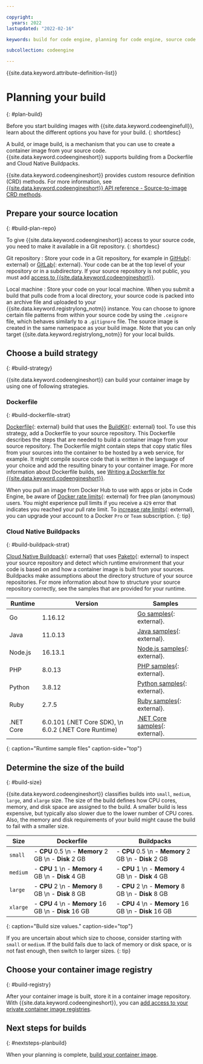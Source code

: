 ```yaml
---

copyright:
  years: 2022
lastupdated: "2022-02-16"

keywords: build for code engine, planning for code engine, source code building for code engine, source code repositories and code engine, image builds for code engine, container image builds for code engine, build strategy for code engine, build size for code engine, build, build run, source repository, image registry

subcollection: codeengine

---
```


{{site.data.keyword.attribute-definition-list}}

# Planning your build
{: #plan-build}

Before you start building images with {{site.data.keyword.codeenginefull}}, learn about the different options you have for your build.
{: shortdesc}

A build, or image build, is a mechanism that you can use to create a container image from your source code. {{site.data.keyword.codeengineshort}} supports building from a Dockerfile and Cloud Native Buildpacks.

{{site.data.keyword.codeengineshort}} provides custom resource definition (CRD) methods. For more information, see [{{site.data.keyword.codeengineshort}} API reference - Source-to-image CRD methods](/docs/codeengine?topic=codeengine-api#api-crd-s2i).

## Prepare your source location
{: #build-plan-repo}

To give {{site.data.keyword.codeengineshort}} access to your source code, you need to make it available in a Git repository.
{: shortdesc}

Git repository
:    Store your code in a Git repository, for example in [GitHub](https://github.com/){: external} or [GitLab](https://gitlab.com){: external}. Your code can be at the top level of your repository or in a subdirectory. If your source repository is not public, you must add [access to {{site.data.keyword.codeengineshort}}](/docs/codeengine?topic=codeengine-code-repositories).

Local machine
:    Store your code on your local machine. When you submit a build that pulls code from a local directory, your source code is packed into an archive file and uploaded to your {{site.data.keyword.registrylong_notm}} instance. You can choose to ignore certain file patterns from within your source code by using the `.ceignore` file, which behaves similarly to a `.gitignore` file. The source image is created in the same namespace as your build image. Note that you can only target {{site.data.keyword.registrylong_notm}} for your local builds.

## Choose a build strategy
{: #build-strategy}

{{site.data.keyword.codeengineshort}} can build your container image by using one of following strategies.

### Dockerfile
{: #build-dockerfile-strat}

[Dockerfile](https://docs.docker.com/engine/reference/builder/){: external} build that uses the [BuildKit](https://github.com/moby/buildkit){: external} tool. To use this strategy, add a Dockerfile to your source repository. This Dockerfile describes the steps that are needed to build a container image from your source repository. The Dockerfile might contain steps that copy static files from your sources into the container to be hosted by a web service, for example. It might compile source code that is written in the language of your choice and add the resulting binary to your container image. For more information about Dockerfile builds, see [Writing a Dockerfile for {{site.data.keyword.codeengineshort}}](/docs/codeengine?topic=codeengine-dockerfile).

When you pull an image from Docker Hub to use with apps or jobs in Code Engine, be aware of [Docker rate limits](https://docs.docker.com/docker-hub/download-rate-limit){: external} for free plan (anonymous) users. You might experience pull limits if you receive a `429` error that indicates you reached your pull rate limit. To [increase rate limits](https://www.docker.com/increase-rate-limits){: external}, you can upgrade your account to a Docker `Pro` or `Team` subscription.
{: tip}

### Cloud Native Buildpacks
{: #build-buildpack-strat}

[Cloud Native Buildpack](https://buildpacks.io/){: external} that uses [Paketo](https://paketo.io/){: external} to inspect your source repository and detect which runtime environment that your code is based on and how a container image is built from your sources. Buildpacks make assumptions about the directory structure of your source repositories. For more information about how to structure your source repository correctly, see the samples that are provided for your runtime.

| Runtime   | Version | Samples |
| --------- | ------- | ------- |
| Go        | 1.16.12  | [Go samples](https://github.com/paketo-buildpacks/samples/tree/main/go){: external}. |
| Java      | 11.0.13  | [Java samples](https://github.com/paketo-buildpacks/samples/tree/main/java){: external}. |
| Node.js   | 16.13.1 | [Node.js samples](https://github.com/paketo-buildpacks/samples/tree/main/nodejs){: external}. |
| PHP       | 8.0.13  | [PHP samples](https://github.com/paketo-buildpacks/samples/tree/main/php){: external}. |
| Python    | 3.8.12  | [Python samples](https://github.com/paketo-buildpacks/samples/tree/main/python){: external}. |
| Ruby      | 2.7.5   | [Ruby samples](https://github.com/paketo-buildpacks/samples/tree/main/ruby){: external}. |
| .NET Core | 6.0.101 (.NET Core SDK), \n 6.0.2 (.NET Core Runtime) | [.NET Core samples](https://github.com/paketo-buildpacks/samples/tree/main/dotnet-core){: external}. |
{: caption="Runtime sample files" caption-side="top"}




## Determine the size of the build
{: #build-size}

{{site.data.keyword.codeengineshort}} classifies builds into `small`, `medium`, `large`, and `xlarge` size. The size of the build defines how CPU cores, memory, and disk space are assigned to the build. A smaller build is less expensive, but typically also slower due to the lower number of CPU cores. Also, the memory and disk requirements of your build might cause the build to fail with a smaller size.

| Size | Dockerfile | Buildpacks |
| --------- | -------- | -------- |
| `small` | - **CPU** 0.5 \n - **Memory** 2 GB \n - **Disk** 2 GB | - **CPU** 0.5 \n - **Memory** 2 GB \n - **Disk** 2 GB |
| `medium` | - **CPU** 1 \n - **Memory** 4 GB \n - **Disk** 4 GB | - **CPU** 1 \n - **Memory** 4 GB \n - **Disk** 4 GB |
| `large` | - **CPU** 2 \n - **Memory** 8 GB \n - **Disk** 8 GB | - **CPU** 2 \n - **Memory** 8 GB \n - **Disk** 8 GB |
| `xlarge` | - **CPU** 4 \n - **Memory** 16 GB \n - **Disk** 16 GB | - **CPU** 4 \n - **Memory** 16 GB \n - **Disk** 16 GB |
{: caption="Build size values." caption-side="top"}

If you are uncertain about which size to choose, consider starting with `small` or `medium`. If the build fails due to lack of memory or disk space, or is not fast enough, then switch to larger sizes.
{: tip}

## Choose your container image registry
{: #build-registry}

After your container image is built, store it in a container image repository. With {{site.data.keyword.codeengineshort}}, you can [add access to your private container image registries](/docs/codeengine?topic=codeengine-add-registry).

## Next steps for builds
{: #nextsteps-planbuild}

When your planning is complete, [build your container image](/docs/codeengine?topic=codeengine-build-image).


